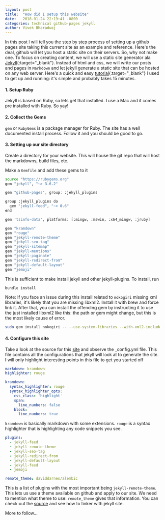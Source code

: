 ```yaml
---
layout: post
title:  "How did I setup this website"
date:   2018-01-24 22:19:41 -0800
categories: technical github-pages jekyll
author: Vivek Bharadwaj
---
```

In this post I will tell you the step by step process of setting up a github pages site taking this current site as an example and reference.
Here's the deal, github will let you host a static site on their servers. So, why not make one. To focus on creating content, we will use a static site generator ala [Jekyll][jekyll-home]{:target="_blank"}. Instead of html and css, we will write our posts and pages in `Markdown` and let jekyll generate a static site that can be hosted on any web server. Here's a quick and easy [tutorial][markdown-tutorial]{:target="_blank"} I used to get up and running: it's simple and probably takes 15 minutes.

#### 1. Setup Ruby
Jekyll is based on Ruby, so lets get that installed. I use a Mac and it comes pre installed with Ruby. So yay!

#### 2. Collect the Gems
`gem` or `RubyGems` is a package manager for Ruby. The site has a well documented install process. Follow it and you should be good to go.

#### 3. Setting up our site directory
Create a directory for your website. This will house the git repo that will host the markdowns, build files, etc.
    
Make a `Gemfile` and add these gems to it

```bash
source "https://rubygems.org"
gem "jekyll", "~> 3.6.2"

gem "github-pages", group: :jekyll_plugins

group :jekyll_plugins do
  gem "jekyll-feed", "~> 0.6"
end

gem 'tzinfo-data', platforms: [:mingw, :mswin, :x64_mingw, :jruby]

gem "kramdown"
gem "rouge"
gem "jekyll-remote-theme"
gem "jekyll-seo-tag"
gem "jekyll-sitemap"
gem "jekyll-mentions"
gem "jekyll-paginate"
gem "jekyll-redirect-from"
gem "jekyll-default-layout"
gem "jemoji"
```

This is sufficient to make install jekyll and other jekyll-plugins.
To install, run
```bash
bundle install
```

Note: If you face an issue during this install related to `nokogiri` missing xml libraries, it's likely that you are missing libxml2. 
Install it with brew and force link it.
After that, you can install the offending gem by instructing it to use the just installed libxml2 like this: the path or gem might change, but this is the most likely cause of error.
```bash
sudo gem install nokogiri -- --use-system-libraries --with-xml2-include=/usr/local/opt/libxml2/include --with-xml2-lib=/usr/local/opt/libxml2/lib
```

#### 4. Configure this site
Take a look at the source for this [site][this-github] and observe the _config.yml file. 
This file contains all the configurations that jekyll will look at to generate the site.
I will only highlight interesting points in this file to get you started off
```yaml
markdown: kramdown
highlighter: rouge

kramdown:
  syntax_highlighter: rouge
  syntax_highlighter_opts:
    css_class: 'highlight'
    span:
      line_numbers: false
    block:
      line_numbers: true
```
`kramdown` is basically markdown with some extensions. `rouge` is a syntax highlighter that is highlighting any code snippets you see.

```yaml
plugins:
  - jekyll-feed
  - jekyll-remote-theme
  - jekyll-seo-tag
  - jekyll-redirect-from
  - jekyll-default-layout
  - jekyll-feed
  - jemoji

remote_theme: daviddarnes/alembic

```
This is a list of plugins with the most important being `jekyll-remote-theme`. This lets us use a theme available on github and apply to our site. We need to mention what theme to use: `remote_theme` gives that information.
You can check out the [source][this-github] and see how to tinker with jekyll site.

More to follow... 


[jekyll-home]: https://jekyllrb.com/
[markdown-tutorial]: https://www.markdowntutorial.com
[rubygems-home]: https://rubygems.org/
[this-github]: https://github.com/bvivek35/bvivek35.github.io/
